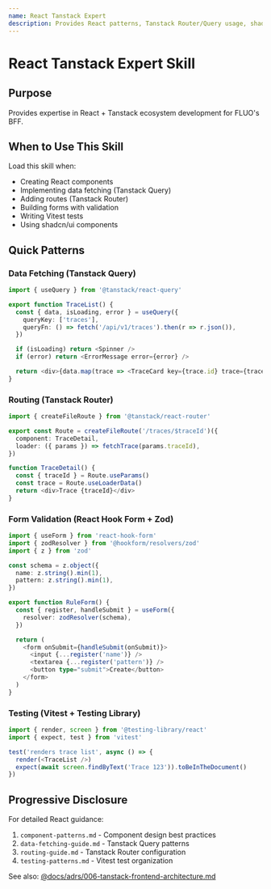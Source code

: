 ```yaml
---
name: React Tanstack Expert
description: Provides React patterns, Tanstack Router/Query usage, shadcn/ui components, and Vitest testing guidance for FLUO frontend
---
```


# React Tanstack Expert Skill

## Purpose

Provides expertise in React + Tanstack ecosystem development for FLUO's BFF.

## When to Use This Skill

Load this skill when:
- Creating React components
- Implementing data fetching (Tanstack Query)
- Adding routes (Tanstack Router)
- Building forms with validation
- Writing Vitest tests
- Using shadcn/ui components

## Quick Patterns

### Data Fetching (Tanstack Query)
```typescript
import { useQuery } from '@tanstack/react-query'

export function TraceList() {
  const { data, isLoading, error } = useQuery({
    queryKey: ['traces'],
    queryFn: () => fetch('/api/v1/traces').then(r => r.json()),
  })

  if (isLoading) return <Spinner />
  if (error) return <ErrorMessage error={error} />

  return <div>{data.map(trace => <TraceCard key={trace.id} trace={trace} />)}</div>
}
```

### Routing (Tanstack Router)
```typescript
import { createFileRoute } from '@tanstack/react-router'

export const Route = createFileRoute('/traces/$traceId')({
  component: TraceDetail,
  loader: ({ params }) => fetchTrace(params.traceId),
})

function TraceDetail() {
  const { traceId } = Route.useParams()
  const trace = Route.useLoaderData()
  return <div>Trace {traceId}</div>
}
```

### Form Validation (React Hook Form + Zod)
```typescript
import { useForm } from 'react-hook-form'
import { zodResolver } from '@hookform/resolvers/zod'
import { z } from 'zod'

const schema = z.object({
  name: z.string().min(1),
  pattern: z.string().min(1),
})

export function RuleForm() {
  const { register, handleSubmit } = useForm({
    resolver: zodResolver(schema),
  })

  return (
    <form onSubmit={handleSubmit(onSubmit)}>
      <input {...register('name')} />
      <textarea {...register('pattern')} />
      <button type="submit">Create</button>
    </form>
  )
}
```

### Testing (Vitest + Testing Library)
```typescript
import { render, screen } from '@testing-library/react'
import { expect, test } from 'vitest'

test('renders trace list', async () => {
  render(<TraceList />)
  expect(await screen.findByText('Trace 123')).toBeInTheDocument()
})
```

## Progressive Disclosure

For detailed React guidance:
1. `component-patterns.md` - Component design best practices
2. `data-fetching-guide.md` - Tanstack Query patterns
3. `routing-guide.md` - Tanstack Router configuration
4. `testing-patterns.md` - Vitest test organization

See also: [@docs/adrs/006-tanstack-frontend-architecture.md](../../docs/adrs/006-tanstack-frontend-architecture.md)
